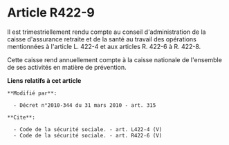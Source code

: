 # Article R422-9

Il est trimestriellement rendu compte au conseil d'administration de la caisse d'assurance retraite et de la santé au travail
des opérations mentionnées à l'article L. 422-4 et aux articles R. 422-6 à R. 422-8. 

Cette caisse rend annuellement compte à la caisse nationale de l'ensemble de ses activités en matière de prévention.

**Liens relatifs à cet article**

	**Modifié par**:

	  - Décret n°2010-344 du 31 mars 2010 - art. 315

	**Cite**:

	  - Code de la sécurité sociale. - art. L422-4 (V)
	  - Code de la sécurité sociale. - art. R422-6 (V)
